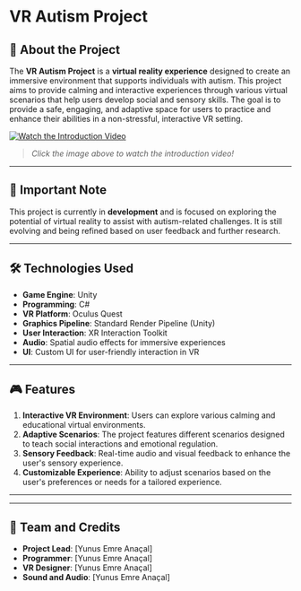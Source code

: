 # VR Autism Project

## 🧠 About the Project

The **VR Autism Project** is a **virtual reality experience** designed to create an immersive environment that supports individuals with autism. This project aims to provide calming and interactive experiences through various virtual scenarios that help users develop social and sensory skills. The goal is to provide a safe, engaging, and adaptive space for users to practice and enhance their abilities in a non-stressful, interactive VR setting.

[![Watch the Introduction Video](https://img.youtube.com/vi/sNPN9g5fSOs/0.jpg)](https://youtu.be/sNPN9g5fSOs)

> _Click the image above to watch the introduction video!_

---

## 🚨 Important Note

This project is currently in **development** and is focused on exploring the potential of virtual reality to assist with autism-related challenges. It is still evolving and being refined based on user feedback and further research.

---

## 🛠️ Technologies Used

- **Game Engine**: Unity  
- **Programming**: C#  
- **VR Platform**: Oculus Quest  
- **Graphics Pipeline**: Standard Render Pipeline (Unity)  
- **User Interaction**: XR Interaction Toolkit  
- **Audio**: Spatial audio effects for immersive experiences  
- **UI**: Custom UI for user-friendly interaction in VR  

---

## 🎮 Features

1. **Interactive VR Environment**: Users can explore various calming and educational virtual environments.  
2. **Adaptive Scenarios**: The project features different scenarios designed to teach social interactions and emotional regulation.  
3. **Sensory Feedback**: Real-time audio and visual feedback to enhance the user's sensory experience.  
4. **Customizable Experience**: Ability to adjust scenarios based on the user's preferences or needs for a tailored experience.  

---

---

## 🌟 Team and Credits

- **Project Lead**: [Yunus Emre Anaçal]  
- **Programmer**: [Yunus Emre Anaçal]  
- **VR Designer**: [Yunus Emre Anaçal]  
- **Sound and Audio**: [Yunus Emre Anaçal]  

